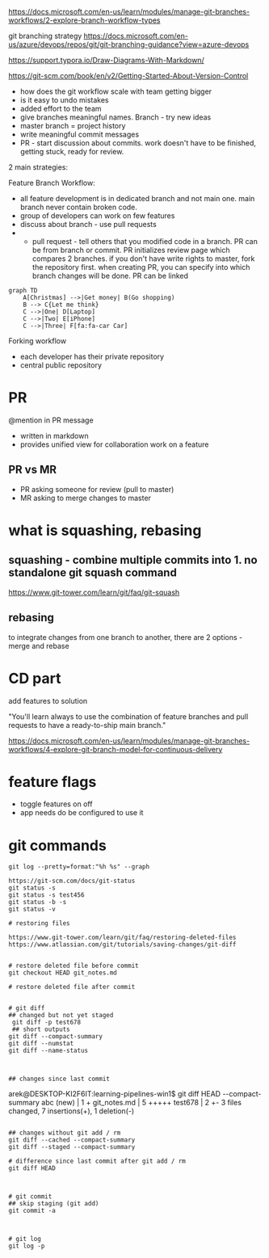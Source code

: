 https://docs.microsoft.com/en-us/learn/modules/manage-git-branches-workflows/2-explore-branch-workflow-types

git branching strategy
https://docs.microsoft.com/en-us/azure/devops/repos/git/git-branching-guidance?view=azure-devops


https://support.typora.io/Draw-Diagrams-With-Markdown/


https://git-scm.com/book/en/v2/Getting-Started-About-Version-Control



- how does the git workflow scale with team getting bigger
- is it easy to undo mistakes
- added effort to the team
- give branches meaningful names. Branch - try new ideas
- master branch = project history
- write meaningful commit messages
- PR - start discussion about commits. work doesn't have to be finished, getting stuck, ready for review.

2 main strategies:

Feature Branch Workflow:
- all feature development is in dedicated branch and not main one. main branch never contain broken code. 
- group of developers can work on few features
- discuss about branch - use pull requests
- - pull request - tell others that you modified code in a branch. PR can be from branch or commit. PR initializes review page which compares 2 branches. if you don't have write rights to master, fork the repository first. when creating PR, you can specify into which branch changes will be done. PR can be linked  

<div class="center">

```mermaid
graph TD
    A[Christmas] -->|Get money| B(Go shopping)
    B --> C{Let me think}
    C -->|One| D[Laptop]
    C -->|Two| E[iPhone]
    C -->|Three| F[fa:fa-car Car]
```
</div>

Forking workflow
- each developer has their private repository
- central public repository


# PR
@mention in PR message
- written in markdown
- provides unified view for collaboration work on a feature

## PR vs MR
- PR asking someone for review (pull to master)
- MR asking to merge changes to master


# what is squashing, rebasing
## squashing - combine multiple commits into 1. no standalone git squash command 
https://www.git-tower.com/learn/git/faq/git-squash
## rebasing
to integrate changes from one branch to another, there are 2 options - merge and rebase

# CD part
add features to solution

"You'll learn always to use the combination of feature branches and pull requests to have a ready-to-ship main branch."

https://docs.microsoft.com/en-us/learn/modules/manage-git-branches-workflows/4-explore-git-branch-model-for-continuous-delivery



# feature flags
- toggle features on off
- app needs do be configured to use it 


# git commands
```
git log --pretty=format:"%h %s" --graph

https://git-scm.com/docs/git-status
git status -s 
git status -s test456
git status -b -s
git status -v

# restoring files

https://www.git-tower.com/learn/git/faq/restoring-deleted-files
https://www.atlassian.com/git/tutorials/saving-changes/git-diff


# restore deleted file before commit
git checkout HEAD git_notes.md

# restore deleted file after commit


# git diff
## changed but not yet staged
 git diff -p test678
 ## short outputs
git diff --compact-summary
git diff --numstat
git diff --name-status



## changes since last commit
```
arek@DESKTOP-KI2F6IT:learning-pipelines-win1$ git diff HEAD --compact-summary
 abc (new)    | 1 +
 git_notes.md | 5 +++++ 
 test678      | 2 +-
 3 files changed, 7 insertions(+), 1 deletion(-)
```

## changes without git add / rm
git diff --cached --compact-summary
git diff --staged --compact-summary

# difference since last commit after git add / rm
git diff HEAD 



# git commit
## skip staging (git add)
git commit -a



# git log
git log -p 